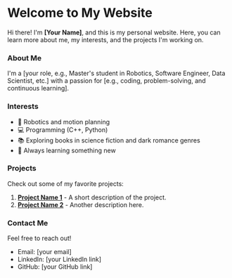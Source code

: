 # Welcome to My Website

Hi there! I'm **[Your Name]**, and this is my personal website. Here, you can learn more about me, my interests, and the projects I'm working on.

### About Me
I'm a [your role, e.g., Master's student in Robotics, Software Engineer, Data Scientist, etc.] with a passion for [e.g., coding, problem-solving, and continuous learning].

### Interests
- 🚀 Robotics and motion planning  
- 💻 Programming (C++, Python)  
- 📚 Exploring books in science fiction and dark romance genres  
- 🌱 Always learning something new  

### Projects
Check out some of my favorite projects:  
1. **[Project Name 1](#)** - A short description of the project.  
2. **[Project Name 2](#)** - Another description here.  

### Contact Me
Feel free to reach out!  
- Email: [your email]
- LinkedIn: [your LinkedIn link]
- GitHub: [your GitHub link]


